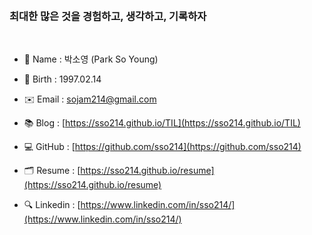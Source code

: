 <br>
<br>
<br>
<br>

### 최대한 많은 것을 경험하고, 생각하고, 기록하자
<br>

* 🙂 Name : 박소영 (Park So Young)

* 🌿 Birth : 1997.02.14

* ✉️ Email : sojam214@gmail.com

* 📚 Blog : [https://sso214.github.io/TIL](https://sso214.github.io/TIL)

* 💻️ GitHub : [https://github.com/sso214](https://github.com/sso214)

* 🗂 Resume : [https://sso214.github.io/resume](https://sso214.github.io/resume)

* 🔍 Linkedin : [https://www.linkedin.com/in/sso214/](https://www.linkedin.com/in/sso214/)

<!--
[Portfolio](https://sso214.github.io/portfolio/hello/) | [경력기술서](https://sso214.github.io/portfolio/hello/)
<br >
경력기술서에 프로젝트 연대기 기록 예정
-->
